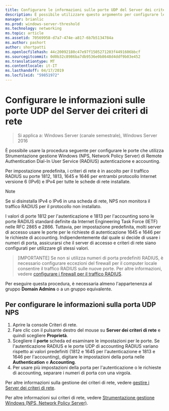 ```yaml
---
title: Configurare le informazioni sulle porte UDP del Server dei criteri di rete
description: È possibile utilizzare questo argomento per configurare le porte che utilizza Strumentazione gestione Windows (NPS, Network Policy Server) per l'autenticazione RADIUS Remote Authentication Dial-In User Service () e il traffico di accounting in Windows Server 2016.
manager: brianlic
ms.prod: windows-server-threshold
ms.technology: networking
ms.topic: article
ms.assetid: 70569958-d7a7-474e-a817-6b7b5134784a
ms.author: pashort
author: shortpatti
ms.openlocfilehash: 44c20092180c47e97f1505271203f4491606bbcf
ms.sourcegitcommit: 0d0b32c8986ba7db9536e0b8648d4ddf9b03e452
ms.translationtype: MT
ms.contentlocale: it-IT
ms.lasthandoff: 04/17/2019
ms.locfileid: "59851972"
---
```

# <a name="configure-nps-udp-port-information"></a>Configurare le informazioni sulle porte UDP del Server dei criteri di rete

>Si applica a: Windows Server (canale semestrale), Windows Server 2016

È possibile usare la procedura seguente per configurare le porte che utilizza Strumentazione gestione Windows (NPS, Network Policy Server) di Remote Authentication Dial-In User Service \(RADIUS\) autenticazione e accounting.

Per impostazione predefinita, i criteri di rete è in ascolto per il traffico RADIUS su porte 1812, 1813, 1645 e 1646 per entrambi protocollo Internet versione 6 \(IPv6\) e IPv4 per tutte le schede di rete installate.

>[!NOTE]
>Se si disinstalla IPv4 o IPv6 in una scheda di rete, NPS non monitora il traffico RADIUS per il protocollo non installato.

I valori di porte 1812 per l'autenticazione e 1813 per l'accounting sono le porte RADIUS standard definite da Internet Engineering Task Force \(IETF\) nelle RFC 2865 e 2866. Tuttavia, per impostazione predefinita, molti server di accesso usare le porte per le richieste di autenticazione 1645 e 1646 per le richieste di accounting. Indipendentemente dal quale si decide di usare i numeri di porta, assicurarsi che il server di accesso e criteri di rete siano configurati per utilizzare gli stessi valori.

>[IMPORTANTE] Se non si utilizza numeri di porta predefiniti RADIUS, è necessario configurare eccezioni del firewall per il computer locale consentire il traffico RADIUS sulle nuove porte. Per altre informazioni, vedere [configurare i firewall per il traffico RADIUS](nps-firewalls-configure.md).

Per eseguire questa procedura, è necessaria almeno l'appartenenza al gruppo **Domain Admins** o a un gruppo equivalente.

## <a name="to-configure-nps-udp-port-information"></a>Per configurare le informazioni sulla porta UDP NPS 

1. Aprire la console Criteri di rete.
2. Fare clic con il pulsante destro del mouse su **Server dei criteri di rete** e quindi scegliere **Proprietà**.
3. Scegliere il **porte** scheda ed esaminare le impostazioni per le porte. Se l'autenticazione RADIUS e le porte UDP di accounting RADIUS variano rispetto ai valori predefiniti (1812 e 1645 per l'autenticazione e 1813 e 1646 per l'accounting), digitare le impostazioni della porta nelle **Authentication** e  **Accounting**.
4. Per usare più impostazioni della porta per l'autenticazione o le richieste di accounting, separare i numeri di porta con una virgola.

Per altre informazioni sulla gestione dei criteri di rete, vedere [gestire i Server dei criteri di rete](nps-manage-top.md).

Per altre informazioni sui criteri di rete, vedere [Strumentazione gestione Windows (NPS, Network Policy Server)](nps-top.md).
